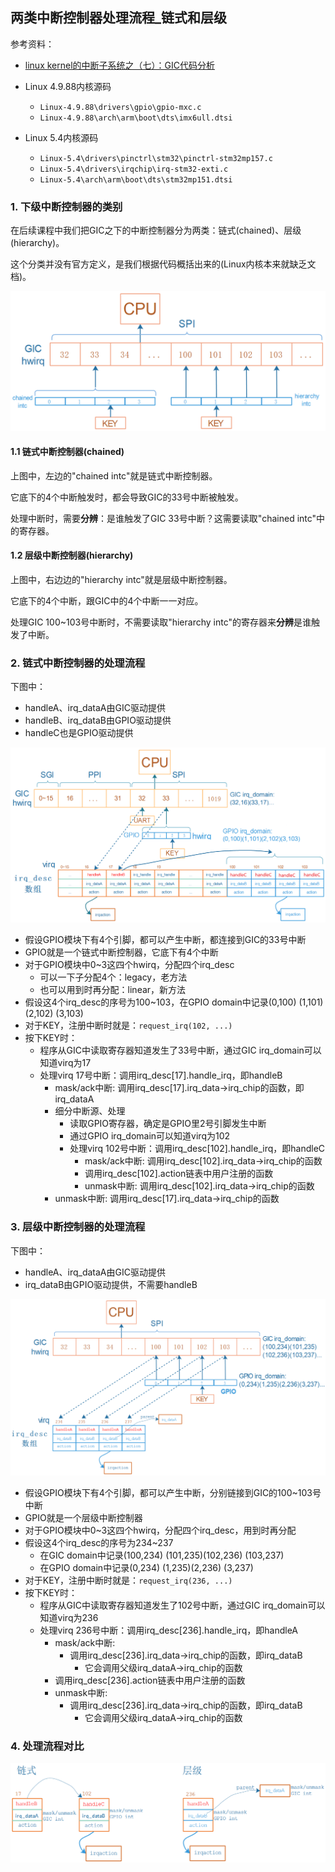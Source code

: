 ## 两类中断控制器处理流程_链式和层级

参考资料：

* [linux kernel的中断子系统之（七）：GIC代码分析](http://www.wowotech.net/irq_subsystem/gic_driver.html)

* Linux 4.9.88内核源码

  * `Linux-4.9.88\drivers\gpio\gpio-mxc.c`
  * `Linux-4.9.88\arch\arm\boot\dts\imx6ull.dtsi`

* Linux 5.4内核源码
  
  * `Linux-5.4\drivers\pinctrl\stm32\pinctrl-stm32mp157.c`
  * `Linux-5.4\drivers\irqchip\irq-stm32-exti.c`
  * `Linux-5.4\arch\arm\boot\dts\stm32mp151.dtsi`
  
  

### 1. 下级中断控制器的类别

在后续课程中我们把GIC之下的中断控制器分为两类：链式(chained)、层级(hierarchy)。

这个分类并没有官方定义，是我们根据代码概括出来的(Linux内核本来就缺乏文档)。

![image-20210703091444149](pic/08_Interrupt/073_two_type_intc.png)



#### 1.1 链式中断控制器(chained)

上图中，左边的"chained intc"就是链式中断控制器。

它底下的4个中断触发时，都会导致GIC的33号中断被触发。

处理中断时，需要**分辨**：是谁触发了GIC 33号中断？这需要读取"chained intc"中的寄存器。



#### 1.2 层级中断控制器(hierarchy)

上图中，右边边的"hierarchy intc"就是层级中断控制器。

它底下的4个中断，跟GIC中的4个中断一一对应。

处理GIC 100~103号中断时，不需要读取"hierarchy intc"的寄存器来**分辨**是谁触发了中断。



### 2. 链式中断控制器的处理流程

下图中：

* handleA、irq_dataA由GIC驱动提供
* handleB、irq_dataB由GPIO驱动提供
* handleC也是GPIO驱动提供

![image-20210627235754147](pic/08_Interrupt/072_chained_intc.png)

* 假设GPIO模块下有4个引脚，都可以产生中断，都连接到GIC的33号中断
* GPIO就是一个链式中断控制器，它底下有4个中断
* 对于GPIO模块中0~3这四个hwirq，分配四个irq_desc
  * 可以一下子分配4个：legacy，老方法
  * 也可以用到时再分配：linear，新方法
* 假设这4个irq_desc的序号为100~103，在GPIO domain中记录(0,100) (1,101)(2,102) (3,103)
* 对于KEY，注册中断时就是：`request_irq(102, ...)`
* 按下KEY时：
  * 程序从GIC中读取寄存器知道发生了33号中断，通过GIC irq_domain可以知道virq为17
  * 处理virq 17号中断：调用irq_desc[17].handle_irq，即handleB
    * mask/ack中断: 调用irq_desc[17].irq_data->irq_chip的函数，即irq_dataA
    * 细分中断源、处理
      * 读取GPIO寄存器，确定是GPIO里2号引脚发生中断
      * 通过GPIO irq_domain可以知道virq为102
      * 处理virq 102号中断：调用irq_desc[102].handle_irq，即handleC
        * mask/ack中断: 调用irq_desc[102].irq_data->irq_chip的函数
        * 调用irq_desc[102].action链表中用户注册的函数
        * unmask中断: 调用irq_desc[102].irq_data->irq_chip的函数
    * unmask中断: 调用irq_desc[17].irq_data->irq_chip的函数

### 3. 层级中断控制器的处理流程

下图中：

* handleA、irq_dataA由GIC驱动提供
* irq_dataB由GPIO驱动提供，不需要handleB

![image-20210703101721943](pic/08_Interrupt/074_hierarchy_intc.png)

* 假设GPIO模块下有4个引脚，都可以产生中断，分别链接到GIC的100~103号中断
* GPIO就是一个层级中断控制器
* 对于GPIO模块中0~3这四个hwirq，分配四个irq_desc，用到时再分配
* 假设这4个irq_desc的序号为234~237
  * 在GIC domain中记录(100,234) (101,235)(102,236) (103,237)
  * 在GPIO domain中记录(0,234) (1,235)(2,236) (3,237)
* 对于KEY，注册中断时就是：`request_irq(236, ...)`
* 按下KEY时：
  * 程序从GIC中读取寄存器知道发生了102号中断，通过GIC irq_domain可以知道virq为236
  * 处理virq 236号中断：调用irq_desc[236].handle_irq，即handleA
    * mask/ack中断: 
      * 调用irq_desc[236].irq_data->irq_chip的函数，即irq_dataB
        * 它会调用父级irq_dataA->irq_chip的函数
    * 调用irq_desc[236].action链表中用户注册的函数
    * unmask中断: 
      * 调用irq_desc[236].irq_data->irq_chip的函数，即irq_dataB
        * 它会调用父级irq_dataA->irq_chip的函数

### 4. 处理流程对比

![image-20210703114531760](pic/08_Interrupt/075_compare_intc.png)